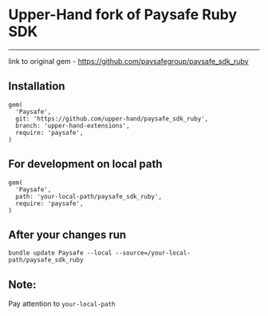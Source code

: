 # Upper-Hand fork of Paysafe Ruby SDK

___
link to original gem - https://github.com/paysafegroup/paysafe_sdk_ruby

## Installation
```
gem(
  'Paysafe',
  git: 'https://github.com/upper-hand/paysafe_sdk_ruby',
  branch: 'upper-hand-extensions',
  require: 'paysafe',
)
```
## For development on local path
```
gem(
  'Paysafe',
  path: 'your-local-path/paysafe_sdk_ruby',
  require: 'paysafe',
)
```
## After your changes run
`bundle update Paysafe --local --source=/your-local-path/paysafe_sdk_ruby`


## Note:
Pay attention to `your-local-path`

